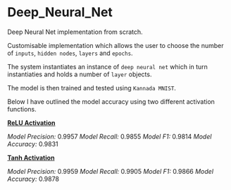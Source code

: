 # Deep_Neural_Net
Deep Neural Net implementation from scratch.

Customisable implementation which allows the user to choose the number of `inputs`, `hidden nodes`, `layers` and `epochs`.

The system instantiates an instance of `deep neural net` which in turn instantiaties and holds a number of `layer` objects. 

The model is then trained and tested using `Kannada MNIST`. 

Below I have outlined the model accuracy using two different activation functions. 

<b><ins>ReLU Activation</ins></b>

<i>Model Precision:</i> 0.9957
<i>Model Recall:</i> 0.9855
<i>Model F1:</i> 0.9814
<i>Model Accuracy:</i> 0.9831

<b><ins>Tanh Activation</ins></b>

<i>Model Precision:</i> 0.9959
<i>Model Recall:</i> 0.9905
<i>Model F1:</i> 0.9866
<i>Model Accuracy:</i> 0.9878
